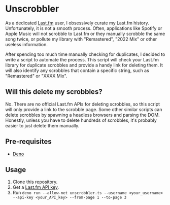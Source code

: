 # Unscrobbler

As a dedicated [Last.fm](https://www.last.fm/) user, I obsessively curate my Last.fm history. Unfortunately, it is not a smooth process. Often, applications like Spotify or Apple Music will not scrobble to Last.fm or they manually scrobble the same song twice, or pollute my library with "Remastered", "2022 Mix" or other useless information.

After spending too much time manually checking for duplicates, I decided to write a script to automate the process. This script will check your Last.fm library for duplicate scrobbles and provide a handy link for deleting them. It will also identify any scrobbles that contain a specific string, such as "Remastered" or "XXXX Mix".

## Will this delete my scrobbles?

No. There are no official Last.fm APIs for deleting scrobbles, so this script will only provide a link to the scrobble page. Some other similar scripts can delete scrobbles by spawning a headless browsers and parsing the DOM. Honestly, unless you have to delete hundreds of scrobbles, it's probably easier to just delete them manually.

## Pre-requisites

- [Deno](https://deno.land/)

## Usage

1. Clone this repository.
2. Get a [Last.fm API key](https://www.last.fm/api/account/create).
3. Run `deno run --allow-net unscrobbler.ts --username <your_username> --api-key <your_API_key> --from-page 1 --to-page 3`
